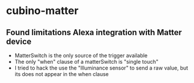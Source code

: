 # cubino-matter



## Found limitations Alexa integration with Matter device

- MatterSwitch is the only source of the trigger available
- The only "when" clause of a matterSwitch is "single touch"
- I tried to hack the use the "Illuminance sensor" to send a raw value, but its does not appear in the when clause
